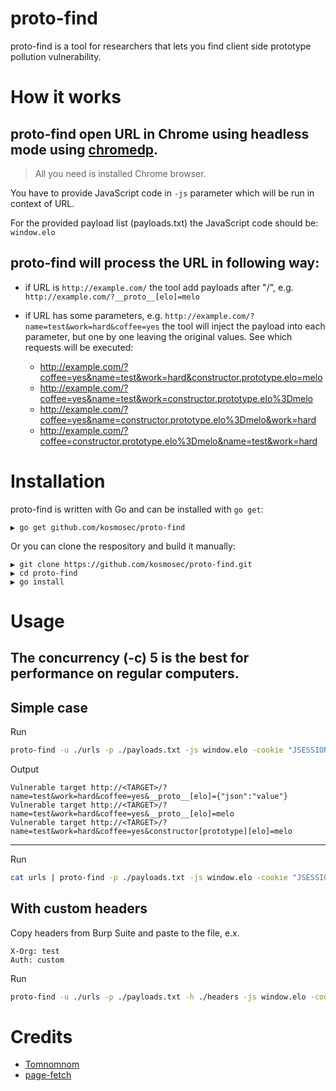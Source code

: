 # proto-find

proto-find is a tool for researchers that lets you find client side prototype pollution vulnerability.

# How it works

## proto-find open URL in Chrome using headless mode using [chromedp](https://github.com/chromedp/chromedp). 
> All you need is installed Chrome browser.

You have to provide JavaScript code in `-js` parameter which will be run in context of URL.

For the provided payload list (payloads.txt) the JavaScript code should be:
`window.elo`

## proto-find will process the URL in following way:

* if URL is `http://example.com/` the tool add payloads after "/", e.g. `http://example.com/?__proto__[elo]=melo`
* if URL has some parameters, e.g. `http://example.com/?name=test&work=hard&coffee=yes` the tool will inject the payload into each parameter, but one by one leaving the original values. See which requests will be executed:
    
    * http://example.com/?coffee=yes&name=test&work=hard&constructor.prototype.elo=melo
    * http://example.com/?coffee=yes&name=test&work=constructor.prototype.elo%3Dmelo
    * http://example.com/?coffee=yes&name=constructor.prototype.elo%3Dmelo&work=hard
    * http://example.com/?coffee=constructor.prototype.elo%3Dmelo&name=test&work=hard



# Installation

proto-find is written with Go and can be installed with `go get`:

```
▶ go get github.com/kosmosec/proto-find
```

Or you can clone the respository and build it manually:

```
▶ git clone https://github.com/kosmosec/proto-find.git
▶ cd proto-find
▶ go install
```

# Usage
## The concurrency (-c) 5 is the best for performance on regular computers. 

## Simple case
Run
```bash
proto-find -u ./urls -p ./payloads.txt -js window.elo -cookie "JSESSIONID=test;hello=world" -proxy "http://IP:PORT" -c 5
```
Output
```text
Vulnerable target http://<TARGET>/?name=test&work=hard&coffee=yes&__proto__[elo]={"json":"value"}
Vulnerable target http://<TARGET>/?name=test&work=hard&coffee=yes&__proto__[elo]=melo
Vulnerable target http://<TARGET>/?name=test&work=hard&coffee=yes&constructor[prototype][elo]=melo

```

----

Run 
```bash
cat urls | proto-find -p ./payloads.txt -js window.elo -cookie "JSESSIONID=test;hello=world" -proxy "http://IP:PORT" -c 5
```

## With custom headers
Copy headers from Burp Suite and paste to the file, e.x. 
```
X-Org: test
Auth: custom
```
Run
```bash
proto-find -u ./urls -p ./payloads.txt -h ./headers -js window.elo -cookie "JSESSIONID=test;hello=world"  -proxy "http://IP:PORT" -c 5
```


# Credits
* [Tomnomnom](https://github.com/tomnomnom) 
* [page-fetch](https://github.com/detectify/page-fetch)